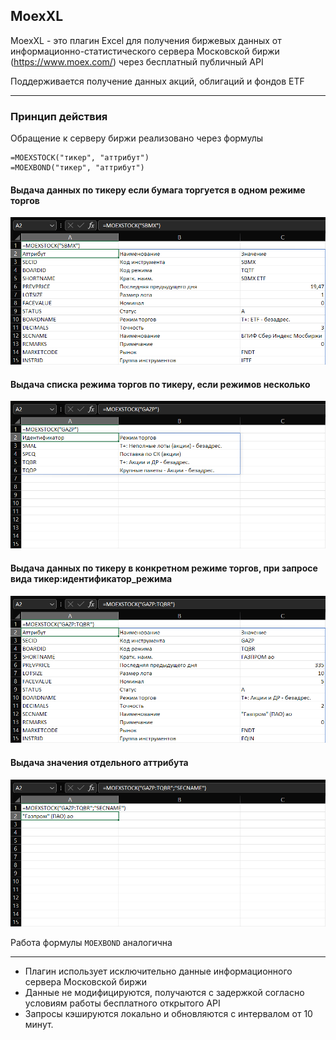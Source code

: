 ## MoexXL
MoexXL - это плагин Excel для получения биржевых данных от информационно-статистического сервера Московской биржи (https://www.moex.com/) через бесплатный публичный API

Поддерживается получение данных акций, облигаций и фондов ETF
____
### Принцип  действия
Обращение к серверу биржи реализовано через формулы
```excel
=MOEXSTOCK("тикер", "аттрибут")
=MOEXBOND("тикер", "аттрибут")
```
#### Выдача данных по тикеру если бумага торгуется в одном режиме торгов
![stock_ticker.png](./img/stock_ticker.png)
#### Выдача списка режима торгов по тикеру, если режимов несколько
![stock_board_select.png](./img/stock_board_select.png)
#### Выдача данных по тикеру в конкретном режиме торгов, при запросе вида тикер:идентификатор_режима
![stock_board.png](./img/stock_board.png)
#### Выдача значения отдельного аттрибута
![stock_board_attribute.png](./img/stock_board_attribute.png)

Работа формулы ```MOEXBOND``` аналогична
___

- Плагин использует исключительно данные информационного сервера Московской биржи
- Данные не модифицируются, получаются с задержкой согласно условиям работы бесплатного открытого API
- Запросы кэшируются локально и обновляются с интервалом от 10 минут.
